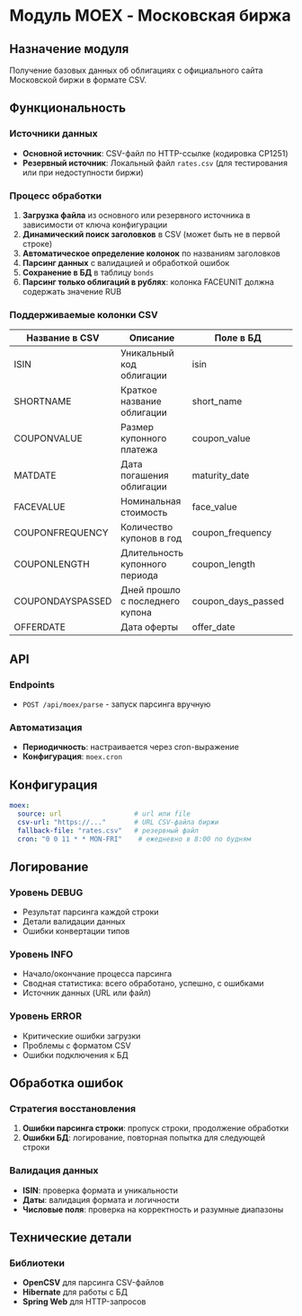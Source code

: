 # Модуль MOEX - Московская биржа

## Назначение модуля

Получение базовых данных об облигациях с официального сайта Московской биржи в формате CSV.

## Функциональность

### Источники данных
- **Основной источник**: CSV-файл по HTTP-ссылке (кодировка CP1251)
- **Резервный источник**: Локальный файл `rates.csv` (для тестирования или при недоступности биржи)

### Процесс обработки
1. **Загрузка файла** из основного или резервного источника в зависимости от ключа конфигурации
2. **Динамический поиск заголовков** в CSV (может быть не в первой строке)
3. **Автоматическое определение колонок** по названиям заголовков
4. **Парсинг данных** с валидацией и обработкой ошибок
5. **Сохранение в БД** в таблицу `bonds`
6. **Парсинг только облигаций в рублях**: колонка FACEUNIT должна содержать значение RUB

### Поддерживаемые колонки CSV

| Название в CSV   | Описание                        | Поле в БД          | Обязательное |
|------------------|---------------------------------|--------------------|--------------|
| ISIN             | Уникальный код облигации        | isin               | ✓            |
| SHORTNAME        | Краткое название облигации      | short_name         | ✗            |
| COUPONVALUE      | Размер купонного платежа        | coupon_value       | ✗            |
| MATDATE          | Дата погашения облигации        | maturity_date      | ✗            |
| FACEVALUE        | Номинальная стоимость           | face_value         | ✗            |
| COUPONFREQUENCY  | Количество купонов в год        | coupon_frequency   | ✗            |
| COUPONLENGTH     | Длительность купонного периода  | coupon_length      | ✗            |
| COUPONDAYSPASSED | Дней прошло с последнего купона | coupon_days_passed | ✗            |
| OFFERDATE        | Дата оферты                     | offer_date         | ✗            |

## API

### Endpoints
- `POST /api/moex/parse` - запуск парсинга вручную

### Автоматизация
- **Периодичность**: настраивается через cron-выражение
- **Конфигурация**: `moex.cron`

## Конфигурация

```yaml
moex:
  source: url                  # url или file
  csv-url: "https://..."       # URL CSV-файла биржи
  fallback-file: "rates.csv"   # резервный файл
  cron: "0 0 11 * * MON-FRI"    # ежедневно в 8:00 по будням
```

## Логирование

### Уровень DEBUG
- Результат парсинга каждой строки
- Детали валидации данных
- Ошибки конвертации типов

### Уровень INFO
- Начало/окончание процесса парсинга
- Сводная статистика: всего обработано, успешно, с ошибками
- Источник данных (URL или файл)

### Уровень ERROR
- Критические ошибки загрузки
- Проблемы с форматом CSV
- Ошибки подключения к БД

## Обработка ошибок

### Стратегия восстановления
1. **Ошибки парсинга строки**: пропуск строки, продолжение обработки
2. **Ошибки БД**: логирование, повторная попытка для следующей строки

### Валидация данных
- **ISIN**: проверка формата и уникальности
- **Даты**: валидация формата и логичности
- **Числовые поля**: проверка на корректность и разумные диапазоны

## Технические детали

### Библиотеки
- **OpenCSV** для парсинга CSV-файлов
- **Hibernate** для работы с БД
- **Spring Web** для HTTP-запросов
